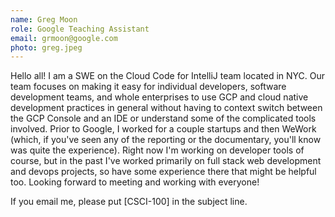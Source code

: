 ```yaml
---
name: Greg Moon
role: Google Teaching Assistant
email: grmoon@google.com
photo: greg.jpeg
---
```


Hello all! I am a SWE on the Cloud Code for IntelliJ team located in NYC. Our team focuses on making it easy for individual developers, software development teams, and whole enterprises to use GCP and cloud native development practices in general without having to context switch between the GCP Console and an IDE or understand some of the complicated tools involved. Prior to Google, I worked for a couple startups and then WeWork (which, if you've seen any of the reporting or the documentary, you'll know was quite the experience). Right now I'm working on developer tools of course, but in the past I've worked primarily on full stack web development and devops projects, so have some experience there that might be helpful too. Looking forward to meeting and working with everyone!

If you email me, please put \[CSCI-100\] in the subject line.
